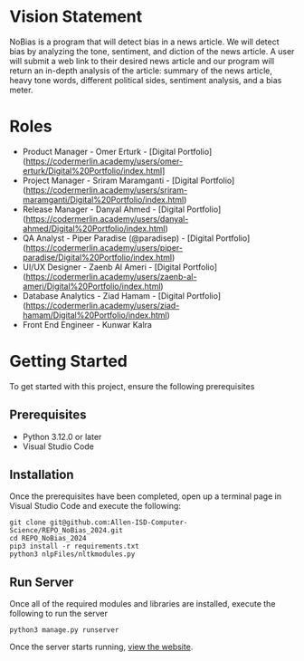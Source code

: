 # Vision Statement
NoBias is a program that will detect bias in a news article. We will detect bias by analyzing the tone, sentiment, and diction of the news article. A user will submit a web link to their desired news article and our program will return an in-depth analysis of the article: summary of the news article, heavy tone words, different political sides, sentiment analysis, and a bias meter.

# Roles
- Product Manager - Omer Erturk - [Digital Portfolio] (https://codermerlin.academy/users/omer-erturk/Digital%20Portfolio/index.html] 
- Project Manager - Sriram Maramganti - [Digital Portfolio] (https://codermerlin.academy/users/sriram-maramganti/Digital%20Portfolio/index.html)
- Release Manager - Danyal Ahmed - [Digital Portfolio] (https://codermerlin.academy/users/danyal-ahmed/Digital%20Portfolio/index.html)
- QA Analyst - Piper Paradise (@paradisep) - [Digital Portfolio] (https://codermerlin.academy/users/piper-paradise/Digital%20Portfolio/index.html)
- UI/UX Designer - Zaenb Al Ameri - [Digital Portfolio] (https://codermerlin.academy/users/zaenb-al-ameri/Digital%20Portfolio/index.html)
- Database Analytics - Ziad Hamam - [Digital Portfolio] (https://codermerlin.academy/users/ziad-hamam/Digital%20Portfolio/index.html)
- Front End Engineer - Kunwar Kalra

# Getting Started

To get started with this project, ensure the following prerequisites

## Prerequisites

- Python 3.12.0 or later
- Visual Studio Code

## Installation

Once the prerequisites have been completed, open up a terminal page in Visual Studio Code and execute the following:
```
git clone git@github.com:Allen-ISD-Computer-Science/REPO_NoBias_2024.git
cd REPO_NoBias_2024
pip3 install -r requirements.txt
python3 nlpFiles/nltkmodules.py
```

## Run Server

Once all of the required modules and libraries are installed, execute the following to run the server 
```
python3 manage.py runserver
```

Once the server starts running, [view the website](http://127.0.0.1:8000/nobiasapp/submitLink/).

